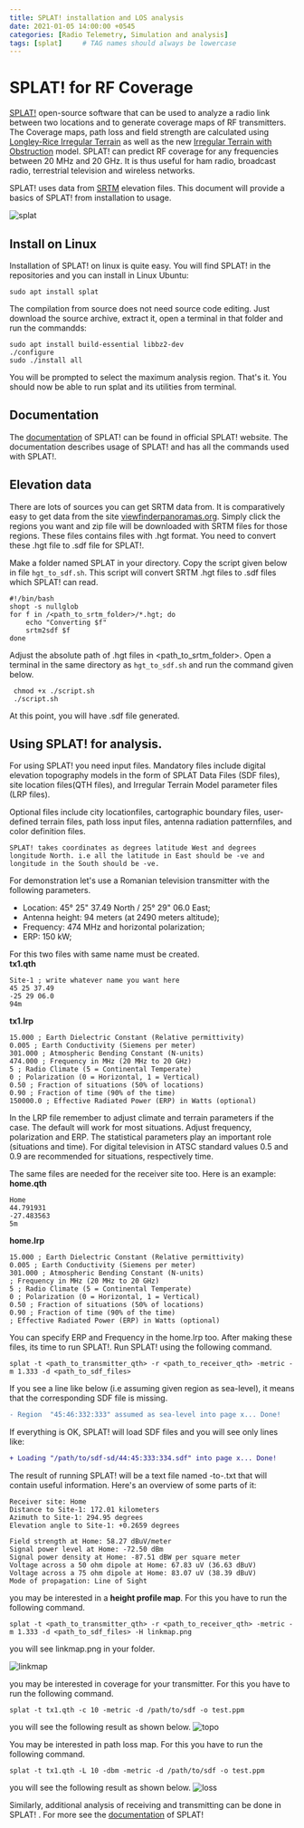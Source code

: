 ```yaml
---
title: SPLAT! installation and LOS analysis
date: 2021-01-05 14:00:00 +0545
categories: [Radio Telemetry, Simulation and analysis]
tags: [splat]     # TAG names should always be lowercase
---
```



# SPLAT! for RF Coverage 
[SPLAT!](https://www.qsl.net/kd2bd/splat.html) open-source software that can be used to analyze a radio link between two locations and to generate coverage maps of RF transmitters. The Coverage maps, path loss and field strength are calculated using [Longley-Rice Irregular Terrain](https://www.its.bldrdoc.gov/resources/radio-propagation-software/itm/itm.aspx) as well as the new [Irregular Terrain with Obstruction](https://www.its.bldrdoc.gov/isart/art08/slides08/shu_s-08.pdf) model. SPLAT! can predict RF coverage for any frequencies between 20 MHz and 20 GHz. It is thus useful for ham radio, broadcast radio, terrestrial television and wireless networks.

SPLAT! uses data from [SRTM](https://en.wikipedia.org/wiki/Shuttle_Radar_Topography_Mission) elevation files. This document will provide a basics of SPLAT! from installation to usage. 

![splat](/assets/img/splat/splat!.png)

## Install on Linux
Installation of SPLAT! on linux is quite easy. You will find SPLAT! in the repositories and you can install in Linux Ubuntu:
```
sudo apt install splat
```
The compilation from source does not need source code editing. Just download the source archive, extract it, open a terminal in that folder and run the commandds:
```
sudo apt install build-essential libbz2-dev
./configure
sudo ./install all
```
You will be prompted to select the maximum analysis region. That's it. You should now be able to run splat and its utilities from terminal.

## Documentation
The [documentation](https://www.qsl.net/kd2bd/splat.pdf) of SPLAT! can be found in official SPLAT! website. The documentation describes usage of SPLAT! and has all the commands used with SPLAT!.

## Elevation data
There are lots of sources you can get SRTM data from. It is comparatively easy to get data from the site [viewfinderpanoramas.org](http://www.viewfinderpanoramas.org/Coverage%20map%20viewfinderpanoramas_org3.htm). Simply click the regions you want and zip file will be downloaded with SRTM files for those regions. These files contains files with .hgt format. You need to convert these .hgt file to .sdf file for SPLAT!.

Make a folder named SPLAT in your directory. Copy the script given below in file ```hgt_to_sdf.sh```. This script will convert SRTM .hgt files to .sdf files which SPLAT! can read. 
```
#!/bin/bash  
shopt -s nullglob  
for f in /<path_to_srtm_folder>/*.hgt; do  
    echo "Converting $f"  
    srtm2sdf $f 
done 
```
Adjust the absolute path of .hgt files in <path_to_srtm_folder>. Open a terminal in the same directory as ```hgt_to_sdf.sh``` and run the command given below.
```
 chmod +x ./script.sh
 ./script.sh
 ```
 At this point, you will have .sdf file generated.

 ## Using SPLAT! for analysis. 
 For using SPLAT! you need input files. Mandatory files include digital elevation topography models in the form of SPLAT Data Files (SDF files), site location files(QTH  files),  and  Irregular  Terrain  Model  parameter  files  (LRP  files).

 Optional  files  include  city  locationfiles,  cartographic  boundary  files,  user-defined  terrain  files,  path  loss  input  files,  antenna  radiation  patternfiles, and color definition files.

 ```SPLAT! takes coordinates as degrees latitude West and degrees longitude North. i.e all the latitude in East should be -ve and longitude in the South should be -ve.```

For demonstration let's use a Romanian television transmitter with the following parameters. 

- Location: 45° 25" 37.49 North / 25° 29" 06.0 East;  
- Antenna height: 94 meters (at 2490 meters altitude);  
- Frequency: 474 MHz and horizontal polarization;  
- ERP: 150 kW;  

For this two files with same name must be created.  
**tx1.qth**
```
Site-1 ; write whatever name you want here
45 25 37.49
-25 29 06.0
94m
```
**tx1.lrp**
```
15.000 ; Earth Dielectric Constant (Relative permittivity)
0.005 ; Earth Conductivity (Siemens per meter)
301.000 ; Atmospheric Bending Constant (N-units)
474.000 ; Frequency in MHz (20 MHz to 20 GHz)
5 ; Radio Climate (5 = Continental Temperate)
0 ; Polarization (0 = Horizontal, 1 = Vertical)
0.50 ; Fraction of situations (50% of locations)
0.90 ; Fraction of time (90% of the time)
150000.0 ; Effective Radiated Power (ERP) in Watts (optional)
```

In the LRP file remember to adjust climate and terrain parameters if the case. The default will work for most situations. Adjust frequency, polarization and ERP. The statistical parameters play an important role (situations and time). For digital television in ATSC standard values 0.5 and 0.9 are recommended for situations, respectively time.

The same files are needed for the receiver site too. Here is an example:  
**home.qth**
```
Home
44.791931
-27.483563
5m
```
**home.lrp**
```
15.000 ; Earth Dielectric Constant (Relative permittivity)
0.005 ; Earth Conductivity (Siemens per meter)
301.000 ; Atmospheric Bending Constant (N-units)
; Frequency in MHz (20 MHz to 20 GHz)
5 ; Radio Climate (5 = Continental Temperate)
0 ; Polarization (0 = Horizontal, 1 = Vertical)
0.50 ; Fraction of situations (50% of locations)
0.90 ; Fraction of time (90% of the time)
; Effective Radiated Power (ERP) in Watts (optional)
```
You can specify ERP and Frequency in the home.lrp too. 
After making these files, its time to run SPLAT!. Run SPLAT! using the following command.
```
splat -t <path_to_transmitter_qth> -r <path_to_receiver_qth> -metric -m 1.333 -d <path_to_sdf_files>
```

If you see a line like below (i.e assuming given region as sea-level), it means that the corresponding SDF file is missing.
```diff
- Region  "45:46:332:333" assumed as sea-level into page x... Done!
```

If everything is OK, SPLAT! will load SDF files and you will see only lines like:
```diff
+ Loading "/path/to/sdf-sd/44:45:333:334.sdf" into page x... Done!
```

The result of running SPLAT! will be a text file named <transmitter>-to-<receiver>.txt that will contain useful information. Here's an overview of some parts of it:
```
Receiver site: Home
Distance to Site-1: 172.01 kilometers
Azimuth to Site-1: 294.95 degrees
Elevation angle to Site-1: +0.2659 degrees

Field strength at Home: 58.27 dBuV/meter
Signal power level at Home: -72.50 dBm
Signal power density at Home: -87.51 dBW per square meter
Voltage across a 50 ohm dipole at Home: 67.83 uV (36.63 dBuV)
Voltage across a 75 ohm dipole at Home: 83.07 uV (38.39 dBuV)
Mode of propagation: Line of Sight
```
you may be interested in a **height profile map**. For this you have to run the following command.
```
splat -t <path_to_transmitter_qth> -r <path_to_receiver_qth> -metric -m 1.333 -d <path_to_sdf_files> -H linkmap.png
```
you will see linkmap.png in your folder.

![linkmap](/assets/img/splat/linkmap.png)

you may be interested in coverage for your transmitter. For this you have to run the following command. 
```
splat -t tx1.qth -c 10 -metric -d /path/to/sdf -o test.ppm 
```
you will see the following result as shown below. 
![topo](/assets/img/splat/roman_cov.png)

You may be interested in path loss map. For this you have to run the following command. 
```
splat -t tx1.qth -L 10 -dbm -metric -d /path/to/sdf -o test.ppm 
```
you will see the following result as shown below.
![loss](/assets/img/splat/loss.png)

Similarly, additional analysis of receiving and transmitting can be done in SPLAT! . For more see the [documentation](https://www.qsl.net/kd2bd/splat.pdf) of SPLAT! 